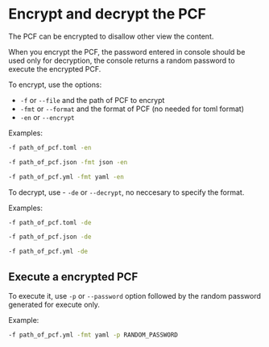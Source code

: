 # Encrypt and decrypt the PCF

The PCF can be encrypted to disallow other view the content.

When you encrypt the PCF, the password entered in console should be used only for decryption, the console returns a random password to execute the encrypted PCF.

To encrypt, use the options:
- `-f` or `--file` and the path of PCF to encrypt
- `-fmt` or `--format` and the format of  PCF (no needed for toml format)
- `-en` or `--encrypt`

Examples:

```bash
-f path_of_pcf.toml -en
```

```bash
-f path_of_pcf.json -fmt json -en
```

```bash
-f path_of_pcf.yml -fmt yaml -en
```

To decrypt, use - `-de` or `--decrypt`, no neccesary to specify the format.

Examples:

```bash
-f path_of_pcf.toml -de
```

```bash
-f path_of_pcf.json -de
```

```bash
-f path_of_pcf.yml -de
```

## Execute a encrypted PCF

To execute it, use `-p` or `--password` option followed by the random password generated for execute only.

Example:

```bash
-f path_of_pcf.yml -fmt yaml -p RANDOM_PASSWORD
```